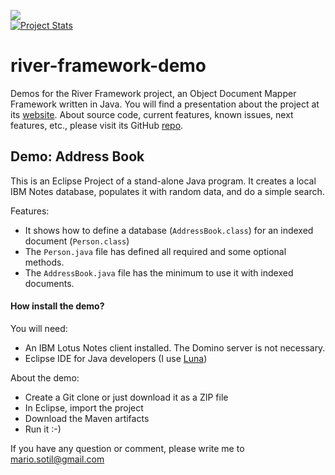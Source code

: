 <img src="http://www.riverframework.org/images/river-header.png" /><br/>
[![Project Stats](https://www.openhub.net/p/river-framework/widgets/project_thin_badge.gif)](https://www.openhub.net/p/river-framework)

# river-framework-demo

Demos for the River Framework project, an Object Document Mapper Framework written in Java. You will find a presentation about the project at its [website](http://www.riverframework.org/). About source code, current features, known issues, next features, etc., please visit its GitHub [repo](https://github.com/mariosotil/river-framework).


## Demo: Address Book
This is an Eclipse Project of a stand-alone Java program. It creates a local IBM Notes database, populates it with random data, and do a simple search. 

Features:
- It shows how to define a database (`AddressBook.class`) for an indexed document (`Person.class`)
- The `Person.java` file has defined all required and some optional methods.
- The `AddressBook.java` file has the minimum to use it with indexed documents. 


#### How install the demo?
You will need:
- An IBM Lotus Notes client installed. The Domino server is not necessary.
- Eclipse IDE for Java developers (I use [Luna](http://www.eclipse.org/downloads/packages/eclipse-ide-java-developers/marsr))
  
About the demo:
- Create a Git clone or just download it as a ZIP file
- In Eclipse, import the project 
- Download the Maven artifacts
- Run it :-)
 
If you have any question or comment, please write me to [mario.sotil@gmail.com](mailto:mario.sotil@gmail.com)
